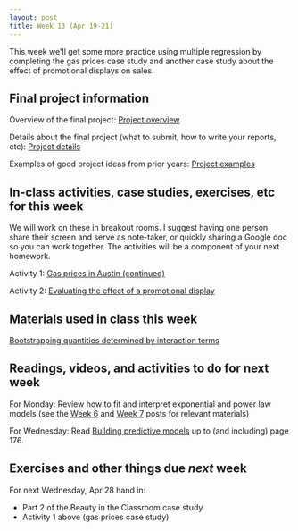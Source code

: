 ```yaml
---
layout: post
title: Week 13 (Apr 19-21)
---
```


This week we'll get some more practice using multiple regression by completing the gas prices case study and another case study about  the effect of promotional displays on sales.

## Final project information

Overview of the final project: [Project overview](../files/project)

Details about the final project (what to submit, how to write your reports, etc): [Project details](../files/project_details)

Examples of good project ideas from prior years: [Project examples](../files/final_project_examples)

##  In-class activities, case studies, exercises, etc for this week

We will work on these in breakout rooms. I suggest having one person share their screen and serve as note-taker, 
or quickly sharing a Google doc so you can work together. The activities will be a component of your next homework.

Activity 1: [Gas prices in Austin (continued)](../files/gas)

Activity 2: [Evaluating the effect of a promotional display](../files/ex_cheese)

## Materials used in class this week

[Bootstrapping quantities determined by interaction terms](../files/beauty_interaction_boots.R)

## Readings, videos, and activities to do for next week

For Monday: Review how to fit and interpret exponential and power law models (see the [Week 6](https://jaredsmurray.github.io/sta371h/Week-06/) and [Week 7](https://jaredsmurray.github.io/sta371h/Week-07/) posts for relevant materials)

For Wednesday: Read [Building predictive models](../files/16_building_predictive_models.pdf) up to (and including) page 176.

## Exercises and other things due *next* week

For next Wednesday, Apr 28 hand in:
- Part 2 of the Beauty in the Classroom case study
- Activity 1 above (gas prices case study)

